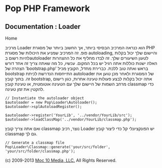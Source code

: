 Pop PHP Framework
=================

Documentation : Loader
----------------------

Home

מרכיב Loader הוא כנראה המרכיב הבסיסי ביותר, אך החשוב ביותר של מסגרת PHP
פופ. זה המרכיב שמניע את היכולות של מסגרת autoloading, והיישום שלך יכול
בקלות להיות רשום בautoloader לטעון השיעורים שלך. זה לבדו מחליף את כל
ההצהרות האלה ישנות כוללות אתה רגיל יש בכל המקום. עכשיו, כל מה שאתה צריך
זה אחד דורש הצהרה של 'bootstrap.php' בראש ואתה טוב ללכת. כברירת מחדל,
הקובץ מכיל bootstrap התייחסות הנדרשת לכיתת autoloader של המסגרת ולאחר
מכן טוען את זה. בתוך קובץ bootstrap, אתה יכול בקלות לבצע פעולות טעינה
אחרות, כגון רישום מרחב השמות של היישום שלך עם הטעינה אוטומטית, או טעינת
קובץ classmap כדי להקטין את זמן טעינה.

    // Instantiate the autoloader object
    $autoloader = new Pop\Loader\Autoloader();
    $autoloader->splAutoloadRegister();

    $autoloader->register('YourLib', '../vendor/YourLib/src');
    $autoloader->loadClassMap('../vendor/YourLib/classmap.php');

ואם אתה צריך קובץ classmap נוצר, רכיב Loader יש הפונקציונלי קל כדי ליצור
קובץ classmap גם לך.

    // Generate a classmap file
    Pop\Loader\Classmap::generate('your/src/folder', 'your/src/folder/classmap.php');

\(c) 2009-2013 [Moc 10 Media, LLC.](http://www.moc10media.com) All
Rights Reserved.
